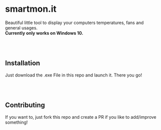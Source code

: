 <!-- ![Plugin Cover Art](plugin-cover-art.png?raw=true "Plugin Cover Art") -->
# smartmon.it
Beautiful little tool to display your computers temperatures, fans and general usages.<br>
**Currently only works on Windows 10.**

<br><br>

## Installation
Just download the .exe File in this repo and launch it. There you go!

<br><br>

## Contributing
If you want to, just fork this repo and create a PR if you like to add/improve something!
